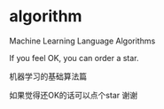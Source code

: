 # algorithm
Machine Learning Language Algorithms

If you feel OK, you can order a star.

机器学习的基础算法篇

如果觉得还OK的话可以点个star  谢谢
